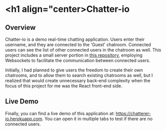 # <h1 align="center>Chatter-io</h1>
## Overview
Chatter-io is a demo real-time chatting application. Users enter their username, and they are connected to the 'Guest' chatroom. Connected users can see the list of other connected users in the chatroom as well.
This project includes a small server portion in [this repository](https://github.com/ajj-siraj/chatter-io-server), employing Websockets to facilitate the communication between connected users.

Initially, I had planned to give users the freedom to create their own chatrooms, and to allow them to search existing chatrooms as well, but I realized that would create unnecessary back-end complexity when the focus of this project for me was the React front-end side.

## Live Demo
Finally, you can find a live demo of this application at: https://chatterer-io.herokuapp.com. You can open it in multiple tabs to test if there are no connected users.


